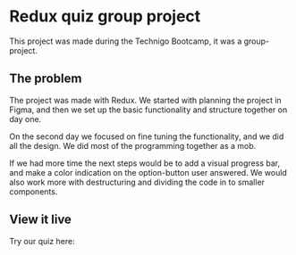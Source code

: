 # Redux quiz group project

This project was made during the Technigo Bootcamp, it was a group-project.

## The problem

The project was made with Redux. We started with planning the project in Figma, and then we set up the basic functionality and structure together on day one.

On the second day we focused on fine tuning the functionality, and we did all the design. We did most of the programming together as a mob.

If we had more time the next steps would be to add a visual progress bar, and make a color indication on the option-button user answered. We would also work more with destructuring and dividing the code in to smaller components.

## View it live

Try our quiz here:
